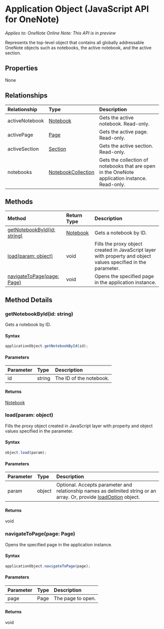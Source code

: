 # Application Object (JavaScript API for OneNote)

_Applies to: OneNote Online_
_Note: This API is in preview_

Represents the top-level object that contains all globally addressable OneNote objects such as notebooks, the active notebook, and the active section.

## Properties

None

## Relationships
| Relationship | Type	|Description|
|:---------------|:--------|:----------|
|activeNotebook|[Notebook](notebook.md)|Gets the active notebook. Read-only.|
|activePage|[Page](page.md)|Gets the active page. Read-only.|
|activeSection|[Section](section.md)|Gets the active section. Read-only.|
|notebooks|[NotebookCollection](notebookcollection.md)|Gets the collection of notebooks that are open in the OneNote application instance. Read-only.|

## Methods

| Method		   | Return Type	|Description|
|:---------------|:--------|:----------|
|[getNotebookById(id: string)](#getnotebookbyidid-string)|[Notebook](notebook.md)|Gets a notebook by ID.|
|[load(param: object)](#loadparam-object)|void|Fills the proxy object created in JavaScript layer with property and object values specified in the parameter.|
|[navigateToPage(page: Page)](#navigatetopagepage-page)|void|Opens the specified page in the application instance.|

## Method Details


### getNotebookById(id: string)
Gets a notebook by ID.

#### Syntax
```js
applicationObject.getNotebookById(id);
```

#### Parameters
| Parameter	   | Type	|Description|
|:---------------|:--------|:----------|
|id|string|The ID of the notebook.|

#### Returns
[Notebook](notebook.md)

### load(param: object)
Fills the proxy object created in JavaScript layer with property and object values specified in the parameter.

#### Syntax
```js
object.load(param);
```

#### Parameters
| Parameter	   | Type	|Description|
|:---------------|:--------|:----------|
|param|object|Optional. Accepts parameter and relationship names as delimited string or an array. Or, provide [loadOption](loadoption.md) object.|

#### Returns
void

### navigateToPage(page: Page)
Opens the specified page in the application instance.

#### Syntax
```js
applicationObject.navigateToPage(page);
```

#### Parameters
| Parameter	   | Type	|Description|
|:---------------|:--------|:----------|
|page|Page|The page to open.|

#### Returns
void
